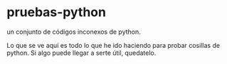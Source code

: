 # pruebas-python
un conjunto de códigos inconexos de python.

Lo que se ve aquí es todo lo que he ido haciendo para probar cosillas de python.
Si algo puede llegar a serte útil, quedatelo. 
